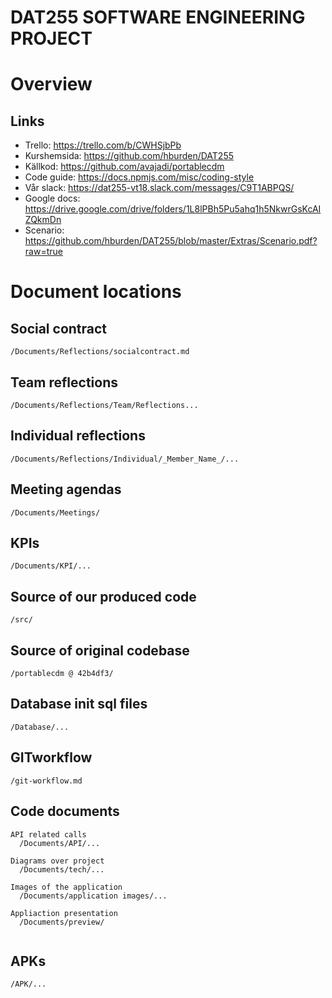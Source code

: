 # DAT255 SOFTWARE ENGINEERING PROJECT

# Overview
## Links
- Trello: https://trello.com/b/CWHSjbPb
- Kurshemsida: https://github.com/hburden/DAT255
- Källkod: https://github.com/avajadi/portablecdm
- Code guide: https://docs.npmjs.com/misc/coding-style
- Vår slack: https://dat255-vt18.slack.com/messages/C9T1ABPQS/
- Google docs: https://drive.google.com/drive/folders/1L8lPBh5Pu5ahq1h5NkwrGsKcAIZQkmDn
- Scenario: https://github.com/hburden/DAT255/blob/master/Extras/Scenario.pdf?raw=true

# Document locations
## Social contract
````
/Documents/Reflections/socialcontract.md
````
## Team reflections
````
/Documents/Reflections/Team/Reflections...
````
## Individual reflections
````
/Documents/Reflections/Individual/_Member_Name_/...
````
## Meeting agendas
````
/Documents/Meetings/
````
## KPIs
````
/Documents/KPI/...
````
## Source of our produced code
````
/src/
````
## Source of original codebase
````
/portablecdm @ 42b4df3/
````
## Database init sql files
````
/Database/...
````
## GITworkflow
````
/git-workflow.md
````
## Code documents
````
API related calls
  /Documents/API/...
  
Diagrams over project
  /Documents/tech/...
  
Images of the application
  /Documents/application images/...
  
Appliaction presentation
  /Documents/preview/
  
````
## APKs
````
/APK/...
````

